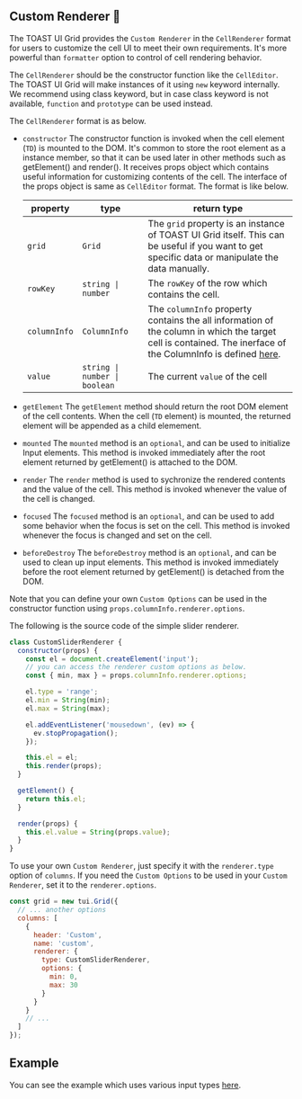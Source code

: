 ## Custom Renderer 🔩

The TOAST UI Grid provides the `Custom Renderer` in the `CellRenderer` format for users to customize the cell UI to meet their own requirements. It's more powerful than `formatter` option to control of cell rendering behavior.

The `CellRenderer` should be the constructor function like the `CellEditor`. The TOAST UI Grid will make instances of it using `new` keyword internally. We recommend using class keyword, but in case class keyword is not available, `function` and `prototype` can be used instead.

The `CellRenderer` format is as below. 
* `constructor`
  The constructor function is invoked when the cell element (`TD`) is mounted to the DOM. It's common to store the root element as a instance member, so that it can be used later in other methods such as getElement() and render(). It receives props object which contains useful information for customizing contents of the cell. The interface of the props object is same as `CellEditor` format. The format is like below.

  | property | type | return type |
  |--------|--------|--------|
  | `grid` | `Grid` | The `grid` property is an instance of TOAST UI Grid itself. This can be useful if you want to get specific data or manipulate the data manually. |
  | `rowKey` | `string \| number` | The `rowKey` of the row which contains the cell. |
  | `columnInfo` | `ColumnInfo` | The `columnInfo` property contains the all information of the column in which the target cell is contained. The inerface of the ColumnInfo is defined [here](https://github.com/nhn/tui.grid/blob/master/src/store/types.ts). |
  | `value` | `string \| number \| boolean` | The current `value` of the cell |

* `getElement`
   The `getElement` method should return the root DOM element of the cell contents. When the cell (`TD` element) is mounted, the returned element will be appended as a child elemement.
* `mounted`
  The `mounted` method is an `optional`, and can be used to initialize Input elements. This method is invoked immediately after the root element returned by getElement() is attached to the DOM.
* `render`
  The `render` method is used to sychronize the rendered contents and the value of the cell. This method is invoked whenever the value of the cell is changed.
* `focused`
  The `focused` method is an `optional`, and can be used to add some behavior when the focus is set on the cell. This method is invoked whenever the focus is changed and set on the cell.
* `beforeDestroy`
  The `beforeDestroy` method is an `optional`, and can be used to clean up input elements. This method is invoked immediately before the root element returned by getElement() is detached from the DOM.

Note that you can define your own `Custom Options` can be used in the constructor function using `props.columnInfo.renderer.options`.

The following is the source code of the simple slider renderer.

```javascript
class CustomSliderRenderer {
  constructor(props) {
    const el = document.createElement('input');
    // you can access the renderer custom options as below.
    const { min, max } = props.columnInfo.renderer.options;

    el.type = 'range';
    el.min = String(min);
    el.max = String(max);

    el.addEventListener('mousedown', (ev) => {
      ev.stopPropagation();
    });

    this.el = el;
    this.render(props);
  }

  getElement() {
    return this.el;
  }

  render(props) {
    this.el.value = String(props.value);
  }
}
```

To use your own `Custom Renderer`, just specify it with the `renderer.type` option of `columns`. If you need the `Custom Options` to be used in your `Custom Renderer`, set it to the `renderer.options`.

```javascript
const grid = new tui.Grid({
  // ... another options
  columns: [
    {
      header: 'Custom',
      name: 'custom',
      renderer: {
        type: CustomSliderRenderer,
        options: {
          min: 0,
          max: 30
        }
      }        
    }
    // ...
  ]
});
```

## Example

You can see the example which uses various input types [here](https://nhn.github.io/tui.grid/latest/tutorial-example04-custom-renderer).
